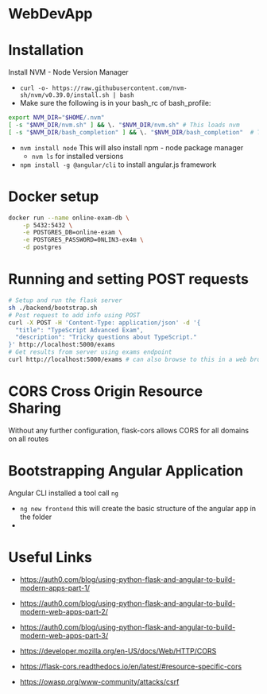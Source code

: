 # WebDevApp

# Installation

Install NVM - Node Version Manager
* `curl -o- https://raw.githubusercontent.com/nvm-sh/nvm/v0.39.0/install.sh | bash`   
* Make sure the following is in your bash_rc of bash_profile:  
```bash  
export NVM_DIR="$HOME/.nvm"
[ -s "$NVM_DIR/nvm.sh" ] && \. "$NVM_DIR/nvm.sh" # This loads nvm
[ -s "$NVM_DIR/bash_completion" ] && \. "$NVM_DIR/bash_completion"  # This loads nvm bash_completion
```
* `nvm install node` This will also install npm - node package manager
  * `nvm ls` for installed versions
* `npm install -g @angular/cli` to install angular.js framework

# Docker setup

```bash
docker run --name online-exam-db \
    -p 5432:5432 \
    -e POSTGRES_DB=online-exam \
    -e POSTGRES_PASSWORD=0NLIN3-ex4m \
    -d postgres
```

# Running and setting POST requests


```bash
# Setup and run the flask server 
sh ./backend/bootstrap.sh
# Post request to add info using POST
curl -X POST -H 'Content-Type: application/json' -d '{
  "title": "TypeScript Advanced Exam",
  "description": "Tricky questions about TypeScript."
}' http://localhost:5000/exams
# Get results from server using exams endpoint
curl http://localhost:5000/exams # can also browse to this in a web browser
```

# CORS Cross Origin Resource Sharing

Without any further configuration, flask-cors allows CORS for all domains on all routes

# Bootstrapping Angular Application

Angular CLI installed a tool call `ng`
* `ng new frontend` this will create the basic structure of the angular app in the folder 
* 
# Useful Links
* https://auth0.com/blog/using-python-flask-and-angular-to-build-modern-apps-part-1/
* https://auth0.com/blog/using-python-flask-and-angular-to-build-modern-web-apps-part-2/
* https://auth0.com/blog/using-python-flask-and-angular-to-build-modern-web-apps-part-3/

* https://developer.mozilla.org/en-US/docs/Web/HTTP/CORS
* https://flask-cors.readthedocs.io/en/latest/#resource-specific-cors

* https://owasp.org/www-community/attacks/csrf